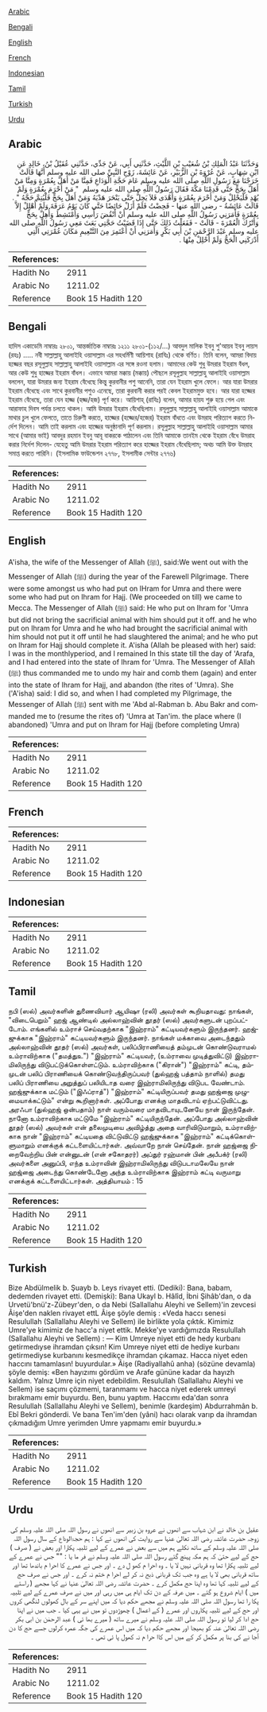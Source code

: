 [Arabic](#arabic)

[Bengali](#bengali)

[English](#english)

[French](#french)

[Indonesian](#indonesian)

[Tamil](#tamil)

[Turkish](#turkish)

[Urdu](#urdu)

## Arabic


<div dir="rtl" lang="ar" style={{fontSize:'larger',backgroundColor:'#f8f9fa',padding:20}}>
وَحَدَّثَنَا عَبْدُ الْمَلِكِ بْنُ شُعَيْبِ بْنِ اللَّيْثِ، حَدَّثَنِي أَبِي، عَنْ جَدِّي، حَدَّثَنِي عُقَيْلُ بْنُ، خَالِدٍ عَنِ ابْنِ شِهَابٍ، عَنْ عُرْوَةَ بْنِ الزُّبَيْرِ، عَنْ عَائِشَةَ، زَوْجِ النَّبِيِّ صلى الله عليه وسلم أَنَّهَا قَالَتْ خَرَجْنَا مَعَ رَسُولِ اللَّهِ صلى الله عليه وسلم عَامَ حَجَّةِ الْوَدَاعِ فَمِنَّا مَنْ أَهَلَّ بِعُمْرَةٍ وَمِنَّا مَنْ أَهَلَّ بِحَجٍّ حَتَّى قَدِمْنَا مَكَّةَ فَقَالَ رَسُولُ اللَّهِ صلى الله عليه وسلم ‏ "‏ مَنْ أَحْرَمَ بِعُمْرَةٍ وَلَمْ يُهْدِ فَلْيَحْلِلْ وَمَنْ أَحْرَمَ بِعُمْرَةٍ وَأَهْدَى فَلاَ يَحِلُّ حَتَّى يَنْحَرَ هَدْيَهُ وَمَنْ أَهَلَّ بِحَجٍّ فَلْيُتِمَّ حَجَّهُ ‏"‏ ‏.‏ قَالَتْ عَائِشَةُ - رضى الله عنها - فَحِضْتُ فَلَمْ أَزَلْ حَائِضًا حَتَّى كَانَ يَوْمُ عَرَفَةَ وَلَمْ أُهْلِلْ إِلاَّ بِعُمْرَةٍ فَأَمَرَنِي رَسُولُ اللَّهِ صلى الله عليه وسلم أَنْ أَنْقُضَ رَأْسِي وَأَمْتَشِطَ وَأُهِلَّ بِحَجٍّ وَأَتْرُكَ الْعُمْرَةَ - قَالَتْ - فَفَعَلْتُ ذَلِكَ حَتَّى إِذَا قَضَيْتُ حَجَّتِي بَعَثَ مَعِي رَسُولُ اللَّهِ صلى الله عليه وسلم عَبْدَ الرَّحْمَنِ بْنَ أَبِي بَكْرٍ وَأَمَرَنِي أَنْ أَعْتَمِرَ مِنَ التَّنْعِيمِ مَكَانَ عُمْرَتِي الَّتِي أَدْرَكَنِي الْحَجُّ وَلَمْ أَحْلِلْ مِنْهَا ‏.‏
</div>
<div style={{backgroundColor:'#f8f9fa',padding:20, marginBottom: 10}}><table> <thead> <tr> <th>References:</th> <th></th> </tr> </thead> <tbody><tr><td>Hadith No</td><td>2911</td></tr><tr><td>Arabic No</td><td>1211.02</td></tr><tr><td>Reference</td><td>Book 15 Hadith 120</td></tr></tbody></table></div>

## Bengali


<div dir="ltr" lang="bn" style={{fontSize:'larger',backgroundColor:'#f8f9fa',padding:20}}>
হাদিস একাডেমি নাম্বারঃ ২৮০১, আন্তর্জাতিক নাম্বারঃ ১২১১ ২৮০১-(১১২/...) আবদুল মালিক ইবনু শু'আয়ব ইবনু লায়স (রহঃ) ..... নবী সাল্লাল্লাহু আলাইহি ওয়াসাল্লাম এর সহধর্মিণী আয়িশাহ (রাযিঃ) থেকে বর্ণিত। তিনি বলেন, আমরা বিদায় হজ্জের বছর রসূলুল্লাহ সাল্লাল্লাহু আলাইহি ওয়াসাল্লাম এর সঙ্গে রওনা হলাম। আমাদের কেউ শুধু উমরার ইহরাম বঁধল, আর কেউ শুধু হাজ্জের ইহরাম বাঁধল। এভাবে আমরা মক্কায় (মক্কায়) পৌছলে রসূলুল্লাহ সাল্লাল্লাহু আলাইহি ওয়াসাল্লাম বললেন, যারা উমরার জন্য ইহরাম বেঁধেছে কিন্তু কুরবানীর পশু আনেনি, তারা যেন ইহরাম খুলে ফেলে। আর যারা উমরার ইহরাম বেঁধেছে এবং সাথে কুরবানীর পশুও এনেছে, তারা কুরবানী করার পরই কেবল ইহরামমুক্ত হবে। আর যারা হজ্জের ইহরাম বেঁধেছে, তারা যেন হাজ্জ (হজ্জ/হজ) পূর্ণ করে। আয়িশাহ্ (রাযিঃ) বলেন, আমার হায়য শুরু হয়ে গেল এবং আরাফাহ দিবস পর্যন্ত চলতে থাকল। আমি উমরার ইহরাম বেঁধেছিলাম। রসূলুল্লাহ সাল্লাল্লাহু আলাইহি ওয়াসাল্লাম আমাকে মাথার চুল খুলে ফেলতে, তাতে চিরুণী করতে, হাজ্জের (হজ্জের/হজের) ইহরাম বাঁধতে এবং উমরাহ পরিত্যাগ করতে নির্দেশ দিলেন। আমি তাই করলাম এবং হাজ্জের অনুষ্ঠানাদি পূর্ণ করলাম। রসূলুল্লাহ সাল্লাল্লাহু আলাইহি ওয়াসাল্লাম আমার সাথে (আমার ভাই) আবদুর রহমান ইবনু আবূ বাকরকে পাঠালেন এবং তিনি আমাকে তানইম থেকে ইহরাম বেঁধে উমরাহ করার নির্দেশ দিলেন- যেহেতু আমি উমরার ইহরাম পরিত্যাগ করে হাজ্জের ইহরাম বেঁধেছিলাম; অথচ আমি উক্ত উমরাহ সমাপ্ত করতে পারিনি। (ইসলামিক ফাউন্ডেশন ২৭৭৮, ইসলামীক সেন্টার ২৭৭৬)
</div>
<div style={{backgroundColor:'#f8f9fa',padding:20, marginBottom: 10}}><table> <thead> <tr> <th>References:</th> <th></th> </tr> </thead> <tbody><tr><td>Hadith No</td><td>2911</td></tr><tr><td>Arabic No</td><td>1211.02</td></tr><tr><td>Reference</td><td>Book 15 Hadith 120</td></tr></tbody></table></div>

## English


<div dir="ltr" lang="en" style={{fontSize:'larger',backgroundColor:'#f8f9fa',padding:20}}>
A'isha, the wife of the Messenger of Allah (ﷺ), said:We went out with the Messenger of Allah (ﷺ) during the year of the Farewell Pilgrimage. There were some amongst us who had put on IHram for Umra and there were some who had put on Ihram for Hajj. (We proceeded on till) we came to Mecca. The Messenger of Allah (ﷺ) said: He who put on Ihram for 'Umra but did not bring the sacrificial animal with him should put it off. and he who put on Ihram for Umra and he who had brought the sacrificial animal with him should not put it off until he had slaughtered the animal; and he who put on lhram for Hajj should complete it. A'isha (Allah be pleased with her) said: I was in the monthlyperiod, and I remained In this state till the day of 'Arafa, and I had entered into the state of Ihram for 'Umra. The Messenger of Allah (ﷺ) thus commanded me to undo my hair and comb them (again) and enter into the state of Ihram for Hajj, and abandon (the rites of 'Umra). She ('A'isha) said: I did so, and when I had completed my Pilgrimage, the Messenger of Allah (ﷺ) sent with me 'Abd al-Rabman b. Abu Bakr and commanded me to (resume the rites of) 'Umra at Tan'im. the place where (I abandoned) 'Umra and put on Ihram for Hajj (before completing Umra)
</div>
<div style={{backgroundColor:'#f8f9fa',padding:20, marginBottom: 10}}><table> <thead> <tr> <th>References:</th> <th></th> </tr> </thead> <tbody><tr><td>Hadith No</td><td>2911</td></tr><tr><td>Arabic No</td><td>1211.02</td></tr><tr><td>Reference</td><td>Book 15 Hadith 120</td></tr></tbody></table></div>

## French


<div dir="ltr" lang="fr" style={{fontSize:'larger',backgroundColor:'#f8f9fa',padding:20}}>

</div>
<div style={{backgroundColor:'#f8f9fa',padding:20, marginBottom: 10}}><table> <thead> <tr> <th>References:</th> <th></th> </tr> </thead> <tbody><tr><td>Hadith No</td><td>2911</td></tr><tr><td>Arabic No</td><td>1211.02</td></tr><tr><td>Reference</td><td>Book 15 Hadith 120</td></tr></tbody></table></div>

## Indonesian


<div dir="ltr" lang="id" style={{fontSize:'larger',backgroundColor:'#f8f9fa',padding:20}}>

</div>
<div style={{backgroundColor:'#f8f9fa',padding:20, marginBottom: 10}}><table> <thead> <tr> <th>References:</th> <th></th> </tr> </thead> <tbody><tr><td>Hadith No</td><td>2911</td></tr><tr><td>Arabic No</td><td>1211.02</td></tr><tr><td>Reference</td><td>Book 15 Hadith 120</td></tr></tbody></table></div>

## Tamil


<div dir="ltr" lang="ta" style={{fontSize:'larger',backgroundColor:'#f8f9fa',padding:20}}>
நபி (ஸல்) அவர்களின் துணைவியார் ஆயிஷா (ரலி) அவர்கள் கூறியதாவது: நாங்கள், "விடைபெறும்" ஹஜ் ஆண்டில் அல்லாஹ்வின் தூதர் (ஸல்) அவர்களுடன் புறப்பட்டோம். எங்களில் உம்ராச் செய்வதற்காக "இஹ்ராம்" கட்டியவர்களும் இருந்தனர். ஹஜ்ஜுக்காக "இஹ்ராம்" கட்டியவர்களும் இருந்தனர். நாங்கள் மக்காவை அடைந்ததும் அல்லாஹ்வின் தூதர் (ஸல்) அவர்கள், பலிப்பிராணியைத் தம்முடன் கொண்டுவராமல் உம்ராவிற்காக ("தமத்துஉ") "இஹ்ராம்" கட்டியவர், (உம்ராவை முடித்துவிட்டு) இஹ்ராமிலிருந்து விடுபட்டுக்கொள்ளட்டும். உம்ராவிற்காக ("கிரான்") "இஹ்ராம்" கட்டி, தம்முடன் பலிப் பிராணியைக் கொண்டுவந்திருப்பவர் (துல்ஹஜ் பத்தாம் நாளில்) தமது பலிப் பிராணியை அறுத்துப் பலியிடாத வரை இஹ்ராமிலிருந்து விடுபட வேண்டாம். ஹஜ்ஜுக்காக மட்டும் ("இஃப்ராத்") "இஹ்ராம்" கட்டியிருப்பவர் தமது ஹஜ்ஜை முழுமையாக்கட்டும்" என்று கூறினார்கள். அப்போது எனக்கு மாதவிடாய் ஏற்பட்டுவிட்டது. அரஃபா (துல்ஹஜ் ஒன்பதாம்) நாள் வரும்வரை மாதவிடாயுடனேயே நான் இருந்தேன். நானோ உம்ராவிற்காக மட்டுமே "இஹ்ராம்" கட்டியிருந்தேன். அப்போது அல்லாஹ்வின் தூதர் (ஸல்) அவர்கள் என் தலைமுடியை அவிழ்த்து அதை வாரிவிடுமாறும், உம்ராவிற்காக நான் "இஹ்ராம்" கட்டியதை விட்டுவிட்டு ஹஜ்ஜுக்காக "இஹ்ராம்" கட்டிக்கொள்ளுமாறும் எனக்குக் கட்டளையிட்டார்கள். அவ்வாறே நான் செய்தேன். நான் ஹஜ்ஜை நிறைவேற்றிய பின் என்னுடன் (என் சகோதரர்) அப்துர் ரஹ்மான் பின் அபீபக்ர் (ரலி) அவர்களை அனுப்பி, எந்த உம்ராவின் இஹ்ராமிலிருந்து விடுபடாமலேயே நான் ஹஜ்ஜை அடைந்து கொண்டேனோ அந்த உம்ராவிற்காக இஹ்ராம் கட்டி வருமாறு எனக்குக் கட்டளையிட்டார்கள். அத்தியாயம் : 15
</div>
<div style={{backgroundColor:'#f8f9fa',padding:20, marginBottom: 10}}><table> <thead> <tr> <th>References:</th> <th></th> </tr> </thead> <tbody><tr><td>Hadith No</td><td>2911</td></tr><tr><td>Arabic No</td><td>1211.02</td></tr><tr><td>Reference</td><td>Book 15 Hadith 120</td></tr></tbody></table></div>

## Turkish


<div dir="ltr" lang="tr" style={{fontSize:'larger',backgroundColor:'#f8f9fa',padding:20}}>
Bize Abdülmelik b. Şuayb b. Leys rivayet etti. (Dediki): Bana, babam, dedemden rivayet etti. (Demişki): Bana Ukayl b. Hâlîd, İbni Şihâb'dan, o da Urvetü'bnü'z-Zübeyr'den, o da Nebi (Sallallahu Aleyhi ve Sellem)'in zevcesi Âişe'den naklen rivayet ettL Âişe şöyle demiş : «Veda haccı senesi Resulullah (Sallallahu Aleyhi ve Sellem) ile birlikte yola çıktık. Kimimiz Umre'ye kimimiz de hacc'a niyet ettik. Mekke'ye vardığımızda Resulullah (Sallallahu Aleyhi ve Sellem) : — Kim Umreye niyet etti de hedy kurbanı getirmedıyse ihramdan çıksın! Kim Umreye niyet etti de hediye kurbanı getirmediyse kurbanını kesmedikçe ihramdan çıkamaz. Hacca niyet eden haccını tamamlasın! buyurdular.» Âişe (Radiyallahû anha) (sözüne devamla) şöyle demiş: «Ben hayızımı gördüm ve Arafe gününe kadar da hayızh kaldım. Yalnız Umre için niyet edebildim. Resulullah (Sallallahu Aleyhi ve Sellem) ise saçımı çözmemi, taranmamı ve hacca niyet ederek umreyi bırakmamı emir buyurdu. Ben, bunu yaptım. Haccımı eda'dan sonra Resulullah (Sallallahu Aleyhi ve Sellem), benimle (kardeşim) Abdurrahmân b. Ebî Bekri gönderdi. Ve bana Ten'im'den (yâni) hacı olarak varıp da ihramdan çıkmadığım Umre yerimden Umre yapmamı emir buyurdu.»
</div>
<div style={{backgroundColor:'#f8f9fa',padding:20, marginBottom: 10}}><table> <thead> <tr> <th>References:</th> <th></th> </tr> </thead> <tbody><tr><td>Hadith No</td><td>2911</td></tr><tr><td>Arabic No</td><td>1211.02</td></tr><tr><td>Reference</td><td>Book 15 Hadith 120</td></tr></tbody></table></div>

## Urdu


<div dir="rtl" lang="ur" style={{fontSize:'larger',backgroundColor:'#f8f9fa',padding:20}}>
عقیل بن خالد نے ابن شہاب سے انھوں نے عروہ بن زبیر سے انھوں نے رسول اللہ صلی اللہ علیہ وسلم کی زوجہ حضرت عائشہ رضی اللہ تعالیٰ عنہا سے روایت کی انھوں نے کہا : ہم حجۃالوداع کے سال رسول اللہ صلی اللہ علیہ وسلم کے ساتھ نکلے ہم میں سے بعض نے عمرے کے لیے تلبیہ پکارا اور بعض نے ( صرف ) حج کے لیے حتیٰ کہ ہم مکہ پہنچ گئے رسول اللہ صلی اللہ علیہ وسلم نے فر ما یا : "" جس نے عمرے کے لیے تلبیہ پکارا تھا وہ قربانی نہیں لا یا ۔ وہ احرا م کھو ل دے ۔ اور جس نے عمرے کا احرا م باندھا تھا اور ساتھ قربانی بھی لا یا ہے وہ جب تک قربانی ذبح نہ کر لے احرا م ختم نہ کرے ۔ اور جس نے صرف حج کے لیے تلبیہ کہا تھا وہ اپنا حج مکمل کرے ۔ حضرت عائشہ رضی اللہ تعالیٰ عنہا نے کہا مجھے ( راستے میں ) ایام شروع ہو گئے ۔ میں عرفہ کے دن تک ایام ہی میں رہی اور میں نے صرف عمرے کے لیے تلبیہ پکا را تھا رسول اللہ صلی اللہ علیہ وسلم نے مجھے حکم دیا کہ میں اپنے سر کے بال کھولوں لنگھی کروں اور حج کے لیے تلبیہ پکاروں اور عمرے ( کے اعمال ) چھوڑدوں تو میں نے یہی کیا ۔ جب میں نے اپنا حج ادا کر لیا تو رسول اللہ صلی اللہ علیہ وسلم نے میرے ساتھ ( میرے بھا ئی ) عبد الرحمٰن بن ابی بکر رضی اللہ تعالیٰ عنہ کو بھیجا اور مجھے حکم دیا کہ میں اس عمرے کی جگہ عمرہ کرلوں جسے حج کا دن آجا نے کی بنا پر مکمل کر کے میں اس کاا حرا م نہ کھول پا ئی تھی ۔
</div>
<div style={{backgroundColor:'#f8f9fa',padding:20, marginBottom: 10}}><table> <thead> <tr> <th>References:</th> <th></th> </tr> </thead> <tbody><tr><td>Hadith No</td><td>2911</td></tr><tr><td>Arabic No</td><td>1211.02</td></tr><tr><td>Reference</td><td>Book 15 Hadith 120</td></tr></tbody></table></div>